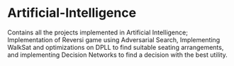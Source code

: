 # Artificial-Intelligence
Contains all the projects implemented in Artificial Intelligence; Implementation of Reversi game using Adversarial Search, Implementing WalkSat and optimizations on DPLL to find suitable seating arrangements, and implementing Decision Networks to find a decision with the best utility.
